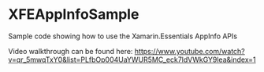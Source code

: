 # XFEAppInfoSample
Sample code showing how to use the Xamarin.Essentials AppInfo APIs

Video walkthrough can be found here: https://www.youtube.com/watch?v=qr_5mwqTxY0&list=PLfbOp004UaYWUR5MC_eck7ldVWkGY9lea&index=1
